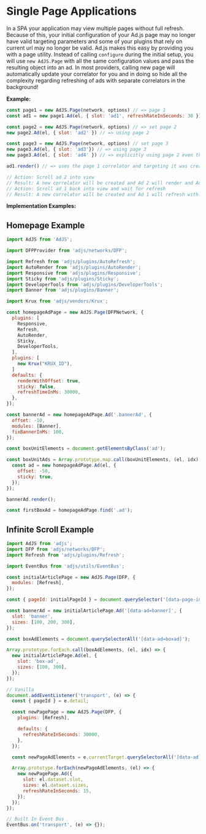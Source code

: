 # Single Page Applications
In a SPA your application may view multiple pages without full refresh. Because of this, your initial configuration of your Ad.js page may no longer have valid targeting parameters and some of your plugins that rely on current url may no longer be valid. Ad.js makes this easy by providing you with a page utility. Instead of calling `configure`  during the initial setup, you will use `new AdJS.Page` with all the same configuration values and pass the resulting object into an ad. In most providers, calling new page will automatically update your correlator for you and in doing so hide all the complexity regarding refreshing of ads with separate correlators in the background!

__Example:__
```js
const page1 = new AdJS.Page(network, options) // => page 1
const ad1 = new page1.Ad(el, { slot: 'ad1', refreshRateInSeconds: 30 }) // => using page 1

const page2 = new AdJS.Page(network, options) // => set page 2
new page2.Ad(el, { slot: 'ad2' }) // => using page 2

const page3 = new AdJS.Page(network, options) // set page 3
new page3.Ad(el, { slot: 'ad3'}) // => using page 3
new page3.Ad(el, { slot: 'ad4' }) // => explicitly using page 2 even though global is page 3

ad1.render() // => uses the page 1 correlator and targeting it was created with

// Action: Scroll ad 2 into view
// Result: A new correlator will be created and Ad 2 will render and Ad 1 (as long as it is out of the viewport will remain)
// Action: Scroll ad 1 back into view and wait for refresh
// Result: A new correlator will be created and Ad 1 will refresh with the new correlator to ensure it doesn't pick up Ad 2's correlator
```

__Implementation Examples:__

## Homepage Example

```js
import AdJS from 'AdJS';

import DFPProvider from 'adjs/networks/DFP';

import Refresh from 'adjs/plugins/AutoRefresh';
import AutoRender from 'adjs/plugins/AutoRender';
import Responsive from 'adjs/plugins/Responsive';
import Sticky from 'adjs/plugins/Sticky';
import DeveloperTools from 'adjs/plugins/DeveloperTools';
import Banner from 'adjs/plugins/Banner';

import Krux from 'adjs/vendors/Krux';

const homepageAdPage = new AdJS.Page(DFPNetwork, {
  plugins: [
    Responsive,
    Refresh,
    AutoRender,
    Sticky,
    DeveloperTools,
  ],
  plugins: [
    new Krux("KRUX_ID"),
  ]
  defaults: {
    renderWithOffset: true,
    sticky: false,
    refreshTimeInMs: 30000,
  },
});

const bannerAd = new homepageAdPage.Ad('.bannerAd', {
  offset: -10,
  modules: [Banner],
  fixBannerInMs: 100,
});

const boxUnitElements = document.getElementsByClass('ad');

const boxUnitAds = Array.prototype.map.call(boxUnitElements, (el, idx) => {
  const ad = new homepageAdPage.Ad(el, {
    offset: -50,
    sticky: true,
  });
});

bannerAd.render();

const firstBoxAd = homepageAdPage.find('.ad');
```

## Infinite Scroll Example
```js
import AdJS from 'adjs';
import DFP from 'adjs/networks/DFP';
import Refresh from 'adjs/plugins/Refresh';

import EventBus from 'adjs/utils/EventBus';

const initialArticlePage = new AdJS.Page(DFP, {
  modules: [Refresh],
});

const { pageId: initialPageId } = document.querySelector('[data-page-id]').dataset;

const bannerAd = new initialArticlePage.Ad('[data-ad=banner]', {
  slot: 'banner',
  sizes: [100, 200, 300],
});

const boxAdElements = document.querySelectorAll('[data-ad=boxad]');

Array.prototype.forEach.call(boxAdElements, (el, idx) => {
  new initialArticlePage.Ad(el, {
    slot: 'box-ad',
    sizes: [100, 300],
  });
});

// Vanilla
document.addEventListener('transport', (e) => {
  const { pageId } = e.detail;

  const newPagePage = new AdJS.Page(DFP, {
    plugins: [Refresh],

    defaults: {
      refreshRateInSeconds: 30000,
    },
  });

  const newPageAdElements = e.currentTarget.querySelectorAll('[data-ad]');

  Array.prototype.forEach(newPageAdElements, (el) => {
    new newPagePage.Ad({
      slot: el.dataset.slot,
      sizes: el.dataset.sizes,
      refreshRateInSeconds: 15,
    });
  });
});

// Built In Event Bus
EventBus.on('transport', (e) => {});
```

